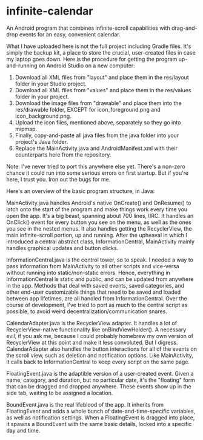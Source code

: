 # infinite-calendar
An Android program that combines infinite-scroll capabilities with drag-and-drop events for an easy, convenient calendar.

What I have uploaded here is not the full project including Gradle files. It's simply the backup kit, a place to store the crucial, user-created files in case my laptop goes down. Here is the procedure for getting the program up-and-running on Android Studio on a new computer:
1. Download all XML files from "layout" and place them in the res/layout folder in your Studio project.
2. Download all XML files from "values" and place them in the res/values folder in your project.
3. Download the image files from "drawable" and place them into the res/drawable folder, EXCEPT for icon_foreground.png and icon_background.png.
4. Upload the icon files, mentioned above, separately so they go into mipmap.
5. Finally, copy-and-paste all java files from the java folder into your project's Java folder.
6. Replace the MainActivity.java and AndroidManifest.xml with their counterparts here from the repository.

Note: I've never tried to port this anywhere else yet. There's a non-zero chance it could run into some serious errors on first startup. But if you're here, I trust you. Iron out the bugs for me.

Here's an overview of the basic program structure, in Java:

MainActivity.java handles Android's native OnCreate() and OnResume() to latch onto the start of the program and make things work every time you open the app. It's a big beast, spanning about 700 lines, IIRC. It handles an OnClick() event for every button you see on the menu, as well as the ones you see in the nested menus. It also handles getting the RecyclerView, the main infinite-scroll portion, up and running. After the upheaval in which I introduced a central abstract class, InformationCentral, MainActivity mainly handles graphical updates and button clicks.

InformationCentral.java is the control tower, so to speak. I needed a way to pass information from MainActivity to all other scripts and vice-versa without running into static/non-static errors. Hence, everything in InformationCentral is static and public, and can be updated from anywhere in the app. Methods that deal with saved events, saved categories, and other end-user customizable things that need to be saved and loaded between app lifetimes, are all handled from InformationCentral. Over the course of development, I've tried to port as much to the central script as possible, to avoid weird decentralization/communication snares.

CalendarAdapter.java is the RecyclerView adapter. It handles a lot of RecyclerView-native functionality like onBindViewHolder(). A necessary evil, if you ask me, because I could probably homebrew my own version of RecyclerView at this point and make it less convoluted. But I digress. CalendarAdapter also handles the button interactions for all of the events on the scroll view, such as deletion and notification options. Like MainActivity, it calls back to InformationCentral to keep every script on the same page.

FloatingEvent.java is the adaptible version of a user-created event. Given a name, category, and duration, but no particular date, it's the "floating" form that can be dragged and dropped anywhere. These events show up in the side tab, waiting to be assigned a location.

BoundEvent.java is the real lifeblood of the app. It inherits from FloatingEvent and adds a whole bunch of date-and-time-specific variables, as well as notification settings. When a FloatingEvent is dragged into place, it spawns a BoundEvent with the same basic details, locked into a specific day and time.
